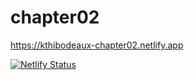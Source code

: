 # chapter02

https://kthibodeaux-chapter02.netlify.app


[![Netlify Status](https://api.netlify.com/api/v1/badges/8bc54f28-7f97-4986-ba00-4abdc3583805/deploy-status)](https://app.netlify.com/sites/compassionate-turing-22190b/deploys)
